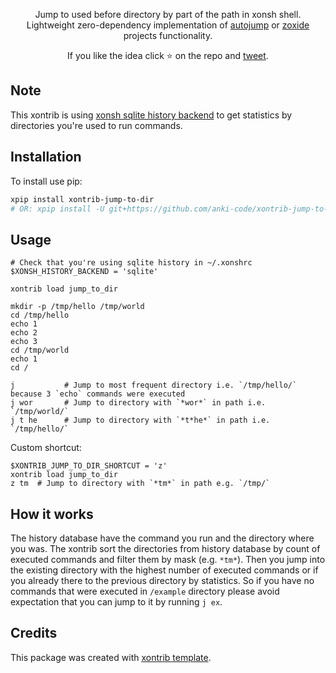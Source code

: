 <p align="center">
Jump to used before directory by part of the path in xonsh shell. <br>Lightweight zero-dependency implementation of <a href="https://github.com/wting/autojump">autojump</a> or <a href="https://github.com/ajeetdsouza/zoxide">zoxide</a> projects functionality. 
</p>

<p align="center">  
If you like the idea click ⭐ on the repo and <a href="https://twitter.com/intent/tweet?text=Nice%20xontrib%20for%20the%20xonsh%20shell!&url=https://github.com/anki-code/xontrib-jump-to-dir" target="_blank">tweet</a>.
</p>

## Note

This xontrib is using [xonsh sqlite history backend](https://xon.sh/tutorial_hist.html#sqlite-history-backend) to get statistics by directories you're used to run commands.

## Installation

To install use pip:

```bash
xpip install xontrib-jump-to-dir
# OR: xpip install -U git+https://github.com/anki-code/xontrib-jump-to-dir
```

## Usage

```xsh
# Check that you're using sqlite history in ~/.xonshrc
$XONSH_HISTORY_BACKEND = 'sqlite'

xontrib load jump_to_dir

mkdir -p /tmp/hello /tmp/world
cd /tmp/hello
echo 1
echo 2
echo 3
cd /tmp/world
echo 1
cd /

j           # Jump to most frequent directory i.e. `/tmp/hello/` because 3 `echo` commands were executed
j wor       # Jump to directory with `*wor*` in path i.e. `/tmp/world/`
j t he      # Jump to directory with `*t*he*` in path i.e. `/tmp/hello/`
```

Custom shortcut:
```xsh
$XONTRIB_JUMP_TO_DIR_SHORTCUT = 'z'
xontrib load jump_to_dir
z tm  # Jump to directory with `*tm*` in path e.g. `/tmp/`
```

## How it works

The history database have the command you run and the directory where you was. The xontrib sort the directories from history database by count of executed commands and filter them by mask (e.g. `*tm*`). Then you jump into the existing directory with the highest number of executed commands or if you already there to the previous directory by statistics. So if you have no commands that were executed in `/example` directory please avoid expectation that you can jump to it by running `j ex`.

## Credits

This package was created with [xontrib template](https://github.com/xonsh/xontrib-template).
